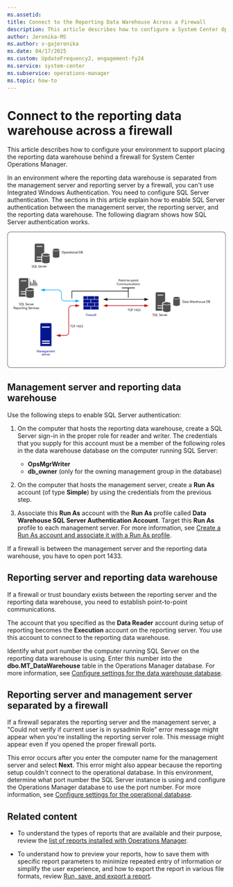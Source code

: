```yaml
---
ms.assetid:
title: Connect to the Reporting Data Warehouse Across a Firewall
description: This article describes how to configure a System Center Operations Manager reporting server behind a firewall.
author: Jeronika-MS
ms.author: v-gajeronika
ms.date: 04/17/2025
ms.custom: UpdateFrequency2, engagement-fy24
ms.service: system-center
ms.subservice: operations-manager
ms.topic: how-to
---
```


# Connect to the reporting data warehouse across a firewall

This article describes how to configure your environment to support placing the reporting data warehouse behind a firewall for System Center Operations Manager.

In an environment where the reporting data warehouse is separated from the management server and reporting server by a firewall, you can't use Integrated Windows Authentication. You need to configure SQL Server authentication. The sections in this article explain how to enable SQL Server authentication between the management server, the reporting server, and the reporting data warehouse. The following diagram shows how SQL Server authentication works.

![Diagram that illustrates SQL Server authentication.](media/deploy-connect-reportingdw-firewall/reportingdw-firewall-comms.png)

## Management server and reporting data warehouse

Use the following steps to enable SQL Server authentication:

1. On the computer that hosts the reporting data warehouse, create a SQL Server sign-in in the proper role for reader and writer. The credentials that you supply for this account must be a member of the following roles in the data warehouse database on the computer running SQL Server:

   * **OpsMgrWriter**  
   * **db_owner** (only for the owning management group in the database)  

2. On the computer that hosts the management server, create a **Run As** account (of type **Simple**) by using the credentials from the previous step.

3. Associate this **Run As** account with the **Run As** profile called **Data Warehouse SQL Server Authentication Account**. Target this **Run As** profile to each management server. For more information, see [Create a Run As account and associate it with a Run As profile](manage-security-create-runas-link-profile.md).

If a firewall is between the management server and the reporting data warehouse, you have to open port 1433.

## Reporting server and reporting data warehouse

If a firewall or trust boundary exists between the reporting server and the reporting data warehouse, you need to establish point-to-point communications.  

The account that you specified as the **Data Reader** account during setup of reporting becomes the **Execution** account on the reporting server. You use this account to connect to the reporting data warehouse.

Identify what port number the computer running SQL Server on the reporting data warehouse is using. Enter this number into the **dbo.MT_DataWarehouse** table in the Operations Manager database. For more information, see [Configure settings for the data warehouse database](manage-sqlserver-communication.md#configure-settings-for-the-data-warehouse-database).

## Reporting server and management server separated by a firewall

If a firewall separates the reporting server and the management server, a "Could not verify if current user is in sysadmin Role" error message might appear when you're installing the reporting server role. This message might appear even if you opened the proper firewall ports.

This error occurs after you enter the computer name for the management server and select **Next**. This error might also appear because the reporting setup couldn't connect to the operational database. In this environment, determine what port number the SQL Server instance is using and configure the Operations Manager database to use the port number. For more information, see [Configure settings for the operational database](manage-sqlserver-communication.md#configure-settings-for-the-operational-database).

## Related content

* To understand the types of reports that are available and their purpose, review the [list of reports installed with Operations Manager](manage-reports-installed-during-setup.md).

* To understand how to preview your reports, how to save them with specific report parameters to minimize repeated entry of information or simplify the user experience, and how to export the report in various file formats, review [Run, save, and export a report](manage-reports-run-save-export.md).
